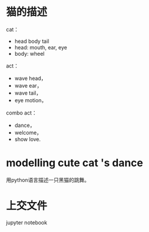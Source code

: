 
# 猫的描述

cat： 

- head body tail
- head: mouth, ear, eye
- body: wheel

act：
- wave head， 
- wave ear，
- wave tail， 
- eye motion， 

combo act： 
- dance， 
- welcome， 
- show love.

# modelling cute cat 's dance 

用python语言描述一只黑猫的跳舞。

# 上交文件 

jupyter notebook
